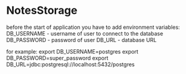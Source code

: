 # NotesStorage

before the start of application you have to add environment variables:
  DB_USERNAME - username of user to connect to the database
  DB_PASSWORD - password of user
  DB_URL - database URL


for example:
  export DB_USERNAME=postgres
  export DB_PASSWORD=super_password
  export DB_URL=jdbc:postgresql://localhost:5432/postgres
